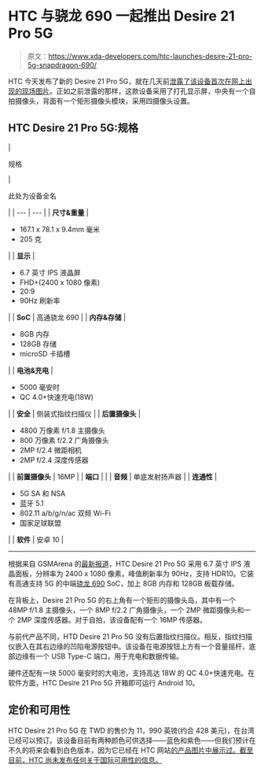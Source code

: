 # HTC 与骁龙 690 一起推出 Desire 21 Pro 5G

> 原文：<https://www.xda-developers.com/htc-launches-desire-21-pro-5g-snapdragon-690/>

HTC 今天发布了新的 Desire 21 Pro 5G，就在几天前[泄露了该设备首次在网上出现的现场图片](https://www.xda-developers.com/htc-still-making-phones-latest-mid-ranger-running-android-10/)。正如之前泄露的那样，这款设备采用了打孔显示屏，中央有一个自拍摄像头，背面有一个矩形摄像头模块，采用四摄像头设置。

## HTC Desire 21 Pro 5G:规格

| 

规格

 | 

此处为设备全名

 |
| --- | --- |
| **尺寸&重量** | 

*   167.1 x 78.1 x 9.4mm 毫米
*   205 克

 |
| **显示** | 

*   6.7 英寸 IPS 液晶屏
*   FHD+(2400 x 1080 像素)
*   20:9
*   90Hz 刷新率

 |
| **SoC** | 高通骁龙 690 |
| **内存&存储** | 

*   8GB 内存
*   128GB 存储
*   microSD 卡插槽

 |
| **电池&充电** | 

*   5000 毫安时
*   QC 4.0+快速充电(18W)

 |
| **安全** | 侧装式指纹扫描仪 |
| **后置摄像头** | 

*   4800 万像素 f/1.8 主摄像头
*   800 万像素 f/2.2 广角摄像头
*   2MP f/2.4 微距相机
*   2MP f/2.4 深度传感器

 |
| **前置摄像头** | 16MP |
| **端口** |  |
| **音频** | 单底发射扬声器 |
| **连通性** | 

*   5G SA 和 NSA
*   蓝牙 5.1
*   802.11 a/b/g/n/ac 双频 Wi-Fi
*   国家足球联盟

 |
| **软件** | 安卓 10 |

* * *

根据来自 GSMArena 的[最新报道](https://www.gsmarena.com/htc_desire_21_pro_5g_announced_with_sd690_and_90hz_display-news-47184.php)，HTC Desire 21 Pro 5G 采用 6.7 英寸 IPS 液晶面板，分辨率为 2400 x 1080 像素，峰值刷新率为 90Hz，支持 HDR10。它装有高通支持 5G 的中端[骁龙 690](https://www.xda-developers.com/qualcomm-snapdragon-690-5g-chip/) SoC，加上 8GB 内存和 128GB 板载存储。

在背板上，Desire 21 Pro 5G 的右上角有一个矩形的摄像头岛，其中有一个 48MP f/1.8 主摄像头，一个 8MP f/2.2 广角摄像头，一个 2MP 微距摄像头和一个 2MP 深度传感器。对于自拍，该设备配有一个 16MP 传感器。

与前代产品不同，HTD Desire 21 Pro 5G 没有后置指纹扫描仪。相反，指纹扫描仪嵌入在其右边缘的凹陷电源按钮中。该设备在电源按钮上方有一个音量摇杆，底部边缘有一个 USB Type-C 端口，用于充电和数据传输。

硬件还配有一块 5000 毫安时的大电池，支持高达 18W 的 QC 4.0+快速充电。在软件方面，HTC Desire 21 Pro 5G 开箱即可运行 Android 10。

## 定价和可用性

HTC Desire 21 Pro 5G 在 TWD 的售价为 11，990 英镑(约合 428 美元)，在台湾已经可以预订。该设备目前有两种颜色可供选择——蓝色和紫色——但我们预计在不久的将来会看到白色版本，因为它已经在 HTC 网站[的产品图片中展示过。截至目前，HTC 尚未发布任何关于国际可用性的信息。](https://www.htc.com/tw/smartphones/htc-desire-21-pro-5g/#)